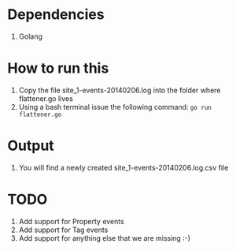 Dependencies
============

1. Golang


How to run this
===============

1. Copy the file site_1-events-20140206.log into the folder where flattener.go lives
2. Using a bash terminal issue the following command: ```go run flattener.go```

Output
======

1. You will find a newly created site_1-events-20140206.log.csv file

TODO
====

1. Add support for Property events
2. Add support for Tag events
3. Add support for anything else that we are missing :-)
